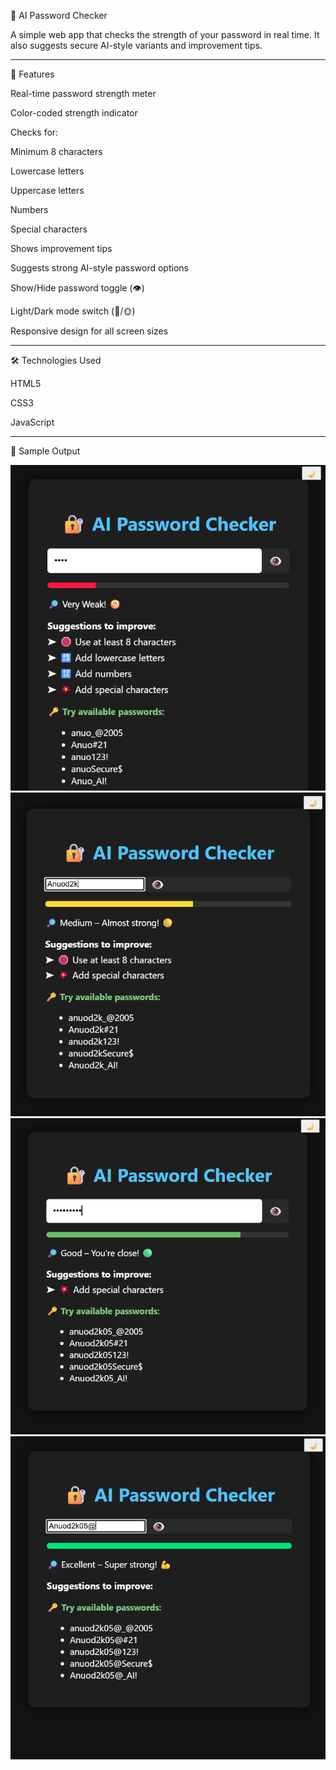 🔐 AI Password Checker

A simple web app that checks the strength of your password in real time.
It also suggests secure AI-style variants and improvement tips.


---

🚀 Features

Real-time password strength meter

Color-coded strength indicator

Checks for:

Minimum 8 characters

Lowercase letters

Uppercase letters

Numbers

Special characters


Shows improvement tips

Suggests strong AI-style password options

Show/Hide password toggle (👁️)

Light/Dark mode switch (🌙/🌞)

Responsive design for all screen sizes



---

🛠️ Technologies Used

HTML5

CSS3

JavaScript



---

📸 Sample Output

![Screenshot 1](ss.png)  
![Screenshot 2](sss.png)  
![Screenshot 3](ssss.png)  
![Screenshot 4](sssss.png)
